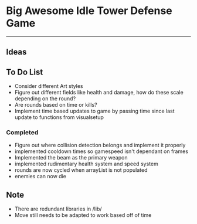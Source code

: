 # Big Awesome Idle Tower Defense Game
--------------------------------------
## Ideas


## To Do List
- Consider different Art styles
- Figure out different fields like health and damage, how do these scale depending on the round?
- Are rounds based on time or kills?
- Implement time based updates to game by passing time since last update to functions from visualsetup

### Completed
- Figure out where collision detection belongs and implement it properly
- implemented cooldown times so gamespeed isn't dependant on frames
- Implemented the beam as the primary weapon
- implemented rudimentary health system and speed system
- rounds are now cycled when arrayList is not populated
- enemies can now die

## Note
- There are redundant libraries in /lib/
- Move still needs to be adapted to work based off of time

